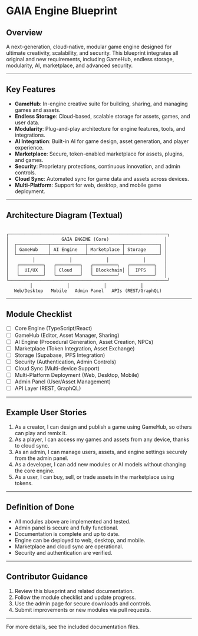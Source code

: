 # GAIA Engine Blueprint

## Overview

A next-generation, cloud-native, modular game engine designed for ultimate creativity, scalability, and security. This blueprint integrates all original and new requirements, including GameHub, endless storage, modularity, AI, marketplace, and advanced security.

---

## Key Features

- **GameHub**: In-engine creative suite for building, sharing, and managing games and assets.
- **Endless Storage**: Cloud-based, scalable storage for assets, games, and user data.
- **Modularity**: Plug-and-play architecture for engine features, tools, and integrations.
- **AI Integration**: Built-in AI for game design, asset generation, and player experience.
- **Marketplace**: Secure, token-enabled marketplace for assets, plugins, and games.
- **Security**: Proprietary protections, continuous innovation, and admin controls.
- **Cloud Sync**: Automated sync for game data and assets across devices.
- **Multi-Platform**: Support for web, desktop, and mobile game deployment.

---

## Architecture Diagram (Textual)

```text

┌────────────────────────────────────────────────────────────┐
│                    GAIA ENGINE (Core)                     │
│  ┌────────────┬─────────────┬─────────────┬─────────────┐ │
│  │ GameHub    │ AI Engine   │ Marketplace │ Storage     │ │
│  └────────────┴─────────────┴─────────────┴─────────────┘ │
│         │             │             │             │       │
│   ┌─────────┐   ┌─────────┐   ┌─────────┐   ┌─────────┐   │
│   │  UI/UX  │   │ Cloud   │   │ Blockchain│ │  IPFS   │   │
│   └─────────┘   └─────────┘   └─────────┘   └─────────┘   │
└────────────────────────────────────────────────────────────┘
         │             │             │             │
   Web/Desktop   Mobile   Admin Panel   APIs (REST/GraphQL)

```

---

## Module Checklist

- [ ] Core Engine (TypeScript/React)
- [ ] GameHub (Editor, Asset Manager, Sharing)
- [ ] AI Engine (Procedural Generation, Asset Creation, NPCs)
- [ ] Marketplace (Token Integration, Asset Exchange)
- [ ] Storage (Supabase, IPFS Integration)
- [ ] Security (Authentication, Admin Controls)
- [ ] Cloud Sync (Multi-device Support)
- [ ] Multi-Platform Deployment (Web, Desktop, Mobile)
- [ ] Admin Panel (User/Asset Management)
- [ ] API Layer (REST, GraphQL)

---

## Example User Stories

1. As a creator, I can design and publish a game using GameHub, so others can play and remix it.
2. As a player, I can access my games and assets from any device, thanks to cloud sync.
3. As an admin, I can manage users, assets, and engine settings securely from the admin panel.
4. As a developer, I can add new modules or AI models without changing the core engine.
5. As a user, I can buy, sell, or trade assets in the marketplace using tokens.

---

## Definition of Done

- All modules above are implemented and tested.
- Admin panel is secure and fully functional.
- Documentation is complete and up to date.
- Engine can be deployed to web, desktop, and mobile.
- Marketplace and cloud sync are operational.
- Security and authentication are verified.

---

## Contributor Guidance

1. Review this blueprint and related documentation.
2. Follow the module checklist and update progress.
3. Use the admin page for secure downloads and controls.
4. Submit improvements or new modules via pull requests.

---

For more details, see the included documentation files.
